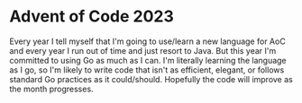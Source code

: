 # Advent of Code 2023

Every year I tell myself that I'm going to use/learn a new language for AoC and every year I run out of time and just resort to Java. But this year I'm committed to using Go as much as I can. I'm literally learning the language as I go, so I'm likely to write code that isn't as efficient, elegant, or follows standard Go practices as it could/should. Hopefully the code will improve as the month progresses.
